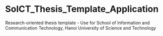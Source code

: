 # SoICT_Thesis_Template_Application
Research-oriented thesis template - Use for School of Information and Communication Technology, Hanoi University of Science and Technology
